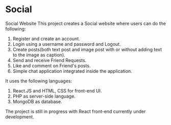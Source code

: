 # Social
Social Website
This project creates a Social website where users can do the following:

1. Register and create an account.
2. Login using a username and password and Logout.
3. Create posts(both text post and image post with or without adding text to the image as caption).
4. Send and receive Friend Requests.
5. Like and comment on Friend's posts.
6. Simple chat application integrated inside the application.

It uses the following languages:

1. React.JS and HTML, CSS for front-end UI.
2. PHP as server-side language.
3. MongoDB as database.

The project is still in progress with React front-end currently under development.

